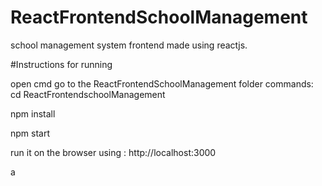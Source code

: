# ReactFrontendSchoolManagement
school management system frontend made using reactjs.

#Instructions for running

open cmd go to the ReactFrontendSchoolManagement folder
commands:
  cd ReactFrontendschoolManagement
  
  npm install
  
  npm start

run it on the browser using : http://localhost:3000

a
